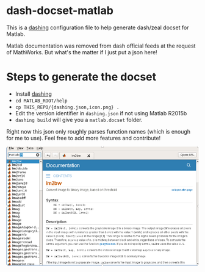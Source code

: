 # dash-docset-matlab
This is a [dashing](https://github.com/technosophos/dashing#readme)
configuration file to help generate dash/zeal docset for Matlab.

Matlab documentation was removed from dash official feeds at the request of MathWorks.
But what's the matter if I just put a json here!

# Steps to generate the docset
+ Install [dashing](https://github.com/technosophos/dashing#readme)
+ `cd MATLAB_ROOT/help`
+ `cp THIS_REPO/{dashing.json,icon.png} .`
+ Edit the version identifier in `dashing.json` if not using Matlab R2015b
+ `dashing build` will give you a `matlab.docset` folder.

Right now this json only roughly parses function names (which is enough for me to use).
Feel free to add more features and contribute!

![screenshot](/screenshot.png)
